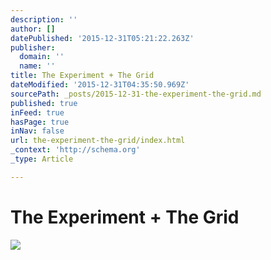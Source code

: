 ```yaml
---
description: ''
author: []
datePublished: '2015-12-31T05:21:22.263Z'
publisher:
  domain: ''
  name: ''
title: The Experiment + The Grid
dateModified: '2015-12-31T04:35:50.969Z'
sourcePath: _posts/2015-12-31-the-experiment-the-grid.md
published: true
inFeed: true
hasPage: true
inNav: false
url: the-experiment-the-grid/index.html
_context: 'http://schema.org'
_type: Article

---
```

# The Experiment + The Grid
![](https://the-grid-user-content.s3-us-west-2.amazonaws.com/f4527403-a39c-458c-b6e0-1a0d8a68caa8.png)